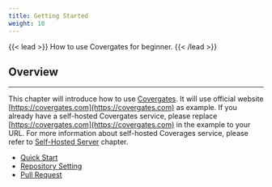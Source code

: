 ```yaml
---
title: Getting Started
weight: 10
---
```


{{< lead >}}
How to use Covergates for beginner.
{{< /lead >}}

## Overview

---

This chapter will introduce how to use [Covergates](https://covergates.com).
It will use official website [https://covergates.com](https://covergates.com) as example.
If you already have a self-hosted Covergates service,
please replace [https://covergates.com](https://covergates.com) in the example to your URL.
For more information about self-hosted Coverages service, please refer to [Self-Hosted Server](/server) chapter.

- [Quick Start](/start/quick)
- [Repository Setting](/start/setting)
- [Pull Request](/start/comment)
